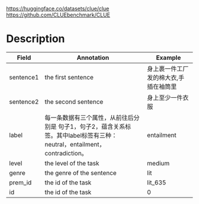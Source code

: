 https://huggingface.co/datasets/clue/clue
https://github.com/CLUEbenchmark/CLUE

# Description
| Field     | Annotation                                                                       | Example             |
| --------- | -------------------------------------------------------------------------------- | ------------------- |
| sentence1 | the first sentence                                                               | 身上裹一件工厂发的棉大衣,手插在袖筒里 |
| sentence2 | the second sentence                                                              | 身上至少一件衣服            |
| label     | 每一条数据有三个属性，从前往后分别是 句子1，句子2，蕴含关系标签。其中label标签有三种：neutral，entailment，contradiction。 | entailment          |
| level     | the level of the task                                                            | medium              |
| genre     | the genre of the sentence                                                        | lit                 |
| prem_id   | the id of the task                                                               | lit_635             |
| id        | the id of the task                                                               | 0                   |
